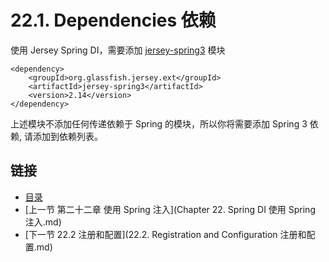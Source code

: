22.1. Dependencies 依赖
========================

 使用 Jersey Spring DI，需要添加 [jersey-spring3](https://jersey.java.net/project-info/2.14/jersey/project/jersey-spring3/dependencies.html) 模块

	<dependency>
	    <groupId>org.glassfish.jersey.ext</groupId>
	    <artifactId>jersey-spring3</artifactId>
	    <version>2.14</version>
	</dependency>

上述模块不添加任何传递依赖于 Spring 的模块，所以你将需要添加 Spring 3 依赖, 请添加到依赖列表。

## 链接
* [目录](../目录.md)
* [上一节 第二十二章 使用 Spring 注入](Chapter 22. Spring DI 使用 Spring 注入.md)
* [下一节 22.2 注册和配置](22.2. Registration and Configuration 注册和配置.md)